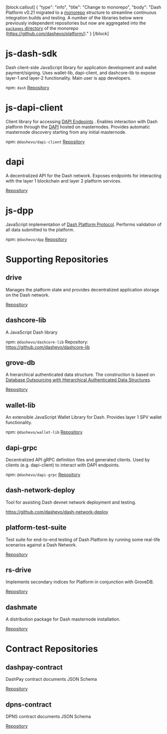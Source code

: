 [block:callout]
{
  "type": "info",
  "title": "Change to monorepo",
  "body": "Dash Platform v0.21 migrated to a [monorepo](https://en.wikipedia.org/wiki/Monorepo) structure to streamline continuous integration builds and testing. A number of the libraries below were previously independent repositories but now are aggregated into the [`packages` directory](https://github.com/dashevo/platform/tree/master/packages) of the monorepo (https://github.com/dashevo/platform/)."
}
[/block]
# js-dash-sdk

Dash client-side JavaScript library for application development and wallet payment/signing. Uses wallet-lib, dapi-client, and dashcore-lib to expose layer-1 and layer-2 functionality. Main user is app developers.

npm: `dash`
[Repository](https://github.com/dashevo/platform/tree/master/packages/js-dash-sdk)

# js-dapi-client
Client library for accessing [DAPI Endpoints](reference-dapi-endpoints) . Enables interaction with Dash platform through the [DAPI](explanation-dapi) hosted on masternodes. Provides automatic masternode discovery starting from any initial masternode.

npm: `@dashevo/dapi-client`
[Repository](https://github.com/dashevo/platform/tree/master/packages/js-dapi-client)

# dapi
A decentralized API for the Dash network. Exposes endpoints for interacting with the layer 1 blockchain and layer 2 platform services.

[Repository](https://github.com/dashevo/platform/tree/master/packages/dapi)

# js-dpp
JavaScript implementation of [Dash Platform Protocol](explanation-platform-protocol). Performs validation of all data submitted to the platform.

npm: `@dashevo/dpp`
[Repository](https://github.com/dashevo/platform/tree/master/packages/js-dpp)

# Supporting Repositories

## drive
Manages the platform state and provides decentralized application storage on the Dash network.

[Repository](https://github.com/dashevo/platform/tree/master/packages/js-drive)

## dashcore-lib
A JavaScript Dash library

npm: `@dashevo/dashcore-lib`
Repository: https://github.com/dashevo/dashcore-lib

## grove-db
A hierarchical authenticated data structure. The construction is based on [Database Outsourcing with Hierarchical Authenticated Data Structures](https://eprint.iacr.org/2015/351.pdf).

[Repository](https://github.com/dashevo/grovedb)

## wallet-lib
An extensible JavaScript Wallet Library for Dash. Provides layer 1 SPV wallet functionality.

npm: `@dashevo/wallet-lib`
[Repository](https://github.com/dashevo/platform/tree/master/packages/wallet-lib)

## dapi-grpc
Decentralized API gRPC definition files and generated clients. Used by clients (e.g. dapi-client) to interact with DAPI endpoints.

npm: `@dashevo/dapi-grpc`
[Repository](https://github.com/dashevo/platform/tree/master/packages/dapi-grpc)

## dash-network-deploy
Tool for assisting Dash devnet network deployment and testing.

https://github.com/dashevo/dash-network-deploy

## platform-test-suite
Test suite for end-to-end testing of Dash Platform by running some real-life scenarios against a Dash Network.

[Repository](https://github.com/dashevo/platform/tree/master/packages/platform-test-suite)

## rs-drive
Implements secondary indices for Platform in conjunction with GroveDB.

[Repository](https://github.com/dashevo/rs-drive)

## dashmate
A distribution package for Dash masternode installation.

[Repository](https://github.com/dashevo/platform/tree/master/packages/dashmate)

# Contract Repositories

## dashpay-contract
DashPay contract documents JSON Schema

[Repository](https://github.com/dashevo/platform/tree/master/packages/dashpay-contract)

## dpns-contract
DPNS contract documents JSON Schema

[Repository](https://github.com/dashevo/platform/tree/master/packages/dpns-contract)